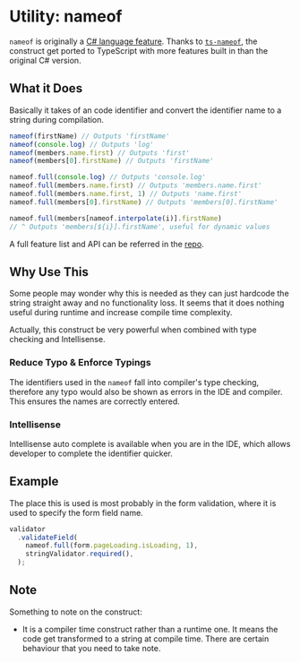 # Utility: nameof

`nameof` is originally a [C# language feature](https://docs.microsoft.com/en-us/dotnet/csharp/language-reference/operators/nameof). Thanks to [`ts-nameof`](https://github.com/dsherret/ts-nameof), the construct get ported to TypeScript with more features built in than the original C# version.

## What it Does

Basically it takes of an code identifier and convert the identifier name to a string during compilation.

```js
nameof(firstName) // Outputs 'firstName'
nameof(console.log) // Outputs 'log'
nameof(members.name.first) // Outputs 'first'
nameof(members[0].firstName) // Outputs 'firstName'

nameof.full(console.log) // Outputs 'console.log'
nameof.full(members.name.first) // Outputs 'members.name.first'
nameof.full(members.name.first, 1) // Outputs 'name.first'
nameof.full(members[0].firstName) // Outputs 'members[0].firstName'

nameof.full(members[nameof.interpolate(i)].firstName)
// ^ Outputs 'members[${i}].firstName', useful for dynamic values
```

A full feature list and API can be referred in the [repo](https://github.com/dsherret/ts-nameof).

## Why Use This

Some people may wonder why this is needed as they can just hardcode the string straight away and no functionality loss. It seems that it does nothing useful during runtime and increase compile time complexity.

Actually, this construct be very powerful when combined with type checking and Intellisense.

### Reduce Typo & Enforce Typings

The identifiers used in the `nameof` fall into compiler's type checking, therefore any typo would also be shown as errors in the IDE and compiler. This ensures the names are correctly entered.

### Intellisense

Intellisense auto complete is available when you are in the IDE, which allows developer to complete the identifier quicker.

## Example

The place this is used is most probably in the form validation, where it is used to specify the form field name.

```ts
validator
  .validateField(
    nameof.full(form.pageLoading.isLoading, 1),
    stringValidator.required(),
  );
```

## Note

Something to note on the construct:
- It is a compiler time construct rather than a runtime one. It means the code get transformed to a string at compile time. There are certain behaviour that you need to take note.

